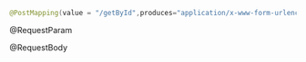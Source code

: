 ```java
@PostMapping(value = "/getById",produces="application/x-www-form-urlencoded;charset=UTF-8")
```

@RequestParam

@RequestBody
